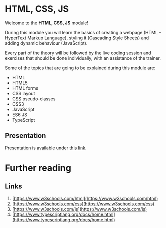 # HTML, CSS, JS

Welcome to the **HTML, CSS, JS** module!

During this module you will learn the basics of creating a webpage (HTML - HyperText Markup Language), styling it (Cascading Style Sheets) and adding dynamic behaviour (JavaScript).

Every part of the theory will be followed by the live coding session and exercises that should be done individually, with an assistance of the trainer.

Some of the topics that are going to be explained during this module are:
- HTML
- HTML5
- HTML forms
- CSS layout
- CSS pseudo-classes
- CSS3
- JavaScript
- ES6 JS
- TypeScript

## Presentation
Presentation is available under [this link](https://gitlab.com/sda-international/program/common/html-css-js/-/wikis/uploads/947c688edfe32b4a8203cc264ed5d062/HTML-CSS-JS.pdf).

 # Further reading

 ## Links
 1. [https://www.w3schools.com/html](https://www.w3schools.com/html)
 2. [https://www.w3schools.com/css](https://www.w3schools.com/css)
 3. [https://www.w3schools.com/js](https://www.w3schools.com/js)
 4. [https://www.typescriptlang.org/docs/home.html](https://www.typescriptlang.org/docs/home.html)
